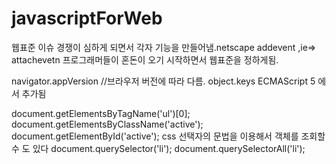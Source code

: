 # javascriptForWeb

웹표준 이슈
    경쟁이 심하게 되면서 각자 기능을 만들어냄.netscape addevent ,ie=>  attachevetn 
    프로그래머들이 혼돈이 오기 시작하면서 웹표준을 정하게됨.

navigator.appVersion  //브라우저 버전에 따라 다름.
object.keys   ECMAScript 5 에서 추가됨

document.getElementsByTagName('ul')[0];
document.getElementsByClassName('active');
document.getElementById('active');
css 선택자의 문법을 이용해서 객체를 조회할수 도 있다
document.querySelector('li');
document.querySelectorAll('li');

